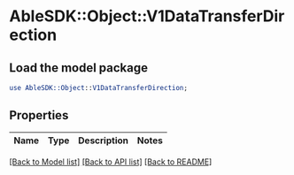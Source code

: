 # AbleSDK::Object::V1DataTransferDirection

## Load the model package
```perl
use AbleSDK::Object::V1DataTransferDirection;
```

## Properties
Name | Type | Description | Notes
------------ | ------------- | ------------- | -------------

[[Back to Model list]](../README.md#documentation-for-models) [[Back to API list]](../README.md#documentation-for-api-endpoints) [[Back to README]](../README.md)


